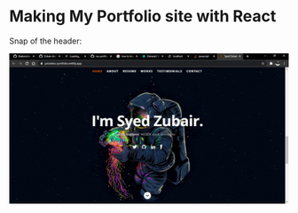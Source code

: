 # Making My Portfolio site with React


Snap of the header:

<img src = "https://github.com/Zubair-droid/my-portfolio-site/blob/main/site_snap.PNG" >




